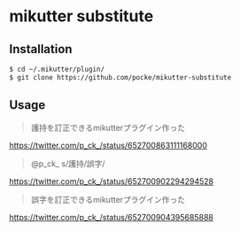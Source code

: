 mikutter substitute
==================


Installation
--------


```sh
$ cd ~/.mikutter/plugin/
$ git clone https://github.com/pocke/mikutter-substitute
```

Usage
--------


> 護持を訂正できるmikutterプラグイン作った

https://twitter.com/p_ck_/status/652700863111168000

> @p_ck_ s/護持/誤字/

https://twitter.com/p_ck_/status/652700902294294528

> 誤字を訂正できるmikutterプラグイン作った

https://twitter.com/p_ck_/status/652700904395685888


